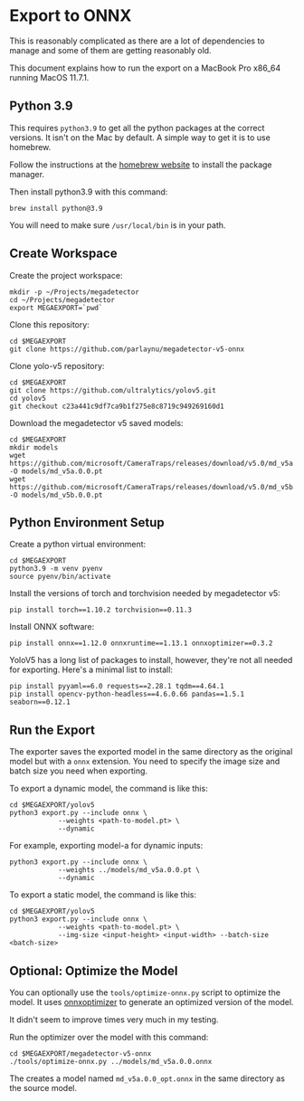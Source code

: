 # Export to ONNX

This is reasonably complicated as there are a lot of dependencies to manage and some of them are getting
reasonably old.

This document explains how to run the export on a MacBook Pro x86_64 running MacOS 11.7.1.

## Python 3.9

This requires `python3.9` to get all the python packages at the correct versions. It isn't on the Mac by default.
A simple way to get it is to use homebrew.

Follow the instructions at the [homebrew website](https://brew.sh/) to install the package manager.

Then install python3.9 with this command:

    brew install python@3.9

You will need to make sure `/usr/local/bin` is in your path.

## Create Workspace

Create the project workspace:

    mkdir -p ~/Projects/megadetector
    cd ~/Projects/megadetector
    export MEGAEXPORT=`pwd`

Clone this repository:

    cd $MEGAEXPORT
    git clone https://github.com/parlaynu/megadetector-v5-onnx

Clone yolo-v5 repository:

    cd $MEGAEXPORT
    git clone https://github.com/ultralytics/yolov5.git
    cd yolov5
    git checkout c23a441c9df7ca9b1f275e8c8719c949269160d1

Download the megadetector v5 saved models:

    cd $MEGAEXPORT
    mkdir models
    wget https://github.com/microsoft/CameraTraps/releases/download/v5.0/md_v5a.0.0.pt -O models/md_v5a.0.0.pt
    wget https://github.com/microsoft/CameraTraps/releases/download/v5.0/md_v5b.0.0.pt -O models/md_v5b.0.0.pt

## Python Environment Setup

Create a python virtual environment:

    cd $MEGAEXPORT
    python3.9 -m venv pyenv
    source pyenv/bin/activate

Install the versions of torch and torchvision needed by megadetector v5:

    pip install torch==1.10.2 torchvision==0.11.3

Install ONNX software:

    pip install onnx==1.12.0 onnxruntime==1.13.1 onnxoptimizer==0.3.2

YoloV5 has a long list of packages to install, however, they're not all needed for exporting. Here's
a minimal list to install:

    pip install pyyaml==6.0 requests==2.28.1 tqdm==4.64.1
    pip install opencv-python-headless==4.6.0.66 pandas==1.5.1 seaborn==0.12.1

## Run the Export

The exporter saves the exported model in the same directory as the original model but with a `onnx` extension. 
You need to specify the image size and batch size you need when exporting.

To export a dynamic model, the command is like this:

    cd $MEGAEXPORT/yolov5
    python3 export.py --include onnx \
                --weights <path-to-model.pt> \
                --dynamic

For example, exporting model-a for dynamic inputs:

    python3 export.py --include onnx \
                --weights ../models/md_v5a.0.0.pt \
                --dynamic

To export a static model, the command is like this:

    cd $MEGAEXPORT/yolov5
    python3 export.py --include onnx \
                --weights <path-to-model.pt> \
                --img-size <input-height> <input-width> --batch-size <batch-size>


## Optional: Optimize the Model

You can optionally use the `tools/optimize-onnx.py` script to optimize the model. It uses
[onnxoptimizer](https://github.com/onnx/optimizer) to generate an optimized version of the model.

It didn't seem to improve times very much in my testing.

Run the optimizer over the model with this command:

    cd $MEGAEXPORT/megadetector-v5-onnx
    ./tools/optimize-onnx.py ../models/md_v5a.0.0.onnx

The creates a model named `md_v5a.0.0_opt.onnx` in the same directory as the source model.
